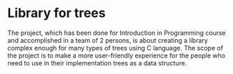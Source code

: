 # Library for trees
The project, which has been done for Introduction in Programming course and accomplished in a team of 2 persons, is about creating a library complex enough for many types of trees using C language. The scope of the project is to make a more user-friendly experience for the people who need to use in their implementation trees as a data structure.
